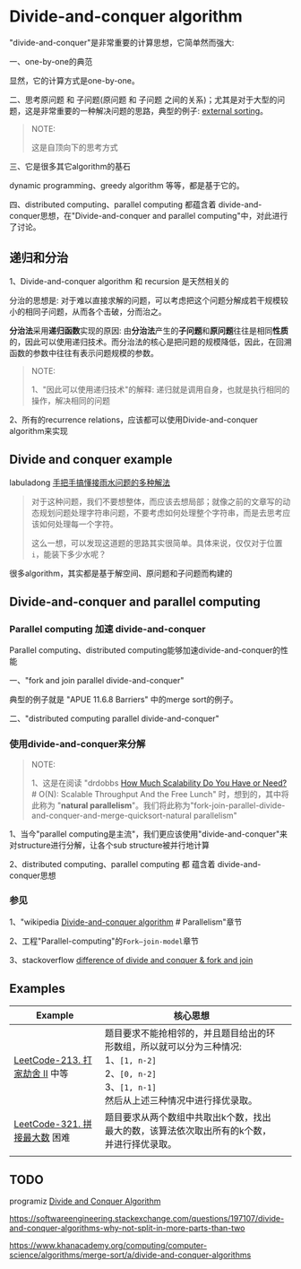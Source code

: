 # Divide-and-conquer algorithm

"divide-and-conquer"是非常重要的计算思想，它简单然而强大: 

一、one-by-one的典范

显然，它的计算方式是one-by-one。

二、思考原问题 和 子问题(原问题 和 子问题 之间的关系)；尤其是对于大型的问题，这是非常重要的一种解决问题的思路，典型的例子: [external sorting](https://en.wanweibaike.com/wiki-External%20sorting)。

> NOTE: 
>
> 这是自顶向下的思考方式

三、它是很多其它algorithm的基石

dynamic programming、greedy algorithm 等等，都是基于它的。

四、distributed computing、parallel computing 都蕴含着 divide-and-conquer思想，在"Divide-and-conquer and parallel computing"中，对此进行了讨论。



## 递归和分治

1、Divide-and-conquer algorithm 和 recursion 是天然相关的

分治的思想是: 对于难以直接求解的问题，可以考虑把这个问题分解成若干规模较小的相同子问题，从而各个击破，分而治之。

**分治法**采用**递归函数**实现的原因: 由**分治法**产生的**子问题**和**原问题**往往是相同**性质**的，因此可以使用递归技术。而分治法的核心是把问题的规模降低，因此，在回溯函数的参数中往往有表示问题规模的参数。

> NOTE: 
>
> 1、"因此可以使用递归技术"的解释: 递归就是调用自身，也就是执行相同的操作，解决相同的问题



2、所有的recurrence relations，应该都可以使用Divide-and-conquer algorithm来实现



## Divide and conquer example

labuladong [手把手搞懂接雨水问题的多种解法](https://mp.weixin.qq.com/s/mFqrlhqYEPhRa9p4ewl3Xw)

> 对于这种问题，我们不要想整体，而应该去想局部；就像之前的文章写的动态规划问题处理字符串问题，不要考虑如何处理整个字符串，而是去思考应该如何处理每一个字符。
>
> 这么一想，可以发现这道题的思路其实很简单。具体来说，仅仅对于位置`i`，能装下多少水呢？

很多algorithm，其实都是基于解空间、原问题和子问题而构建的



## Divide-and-conquer and parallel computing



### Parallel computing 加速 divide-and-conquer

Parallel computing、distributed computing能够加速divide-and-conquer的性能

一、"fork and join parallel divide-and-conquer"

典型的例子就是 "APUE 11.6.8 Barriers" 中的merge sort的例子。

二、"distributed computing parallel divide-and-conquer"



### 使用divide-and-conquer来分解

> NOTE: 
>
> 1、这是在阅读 "drdobbs [How Much Scalability Do You Have or Need?](https://www.drdobbs.com/parallel/how-much-scalability-do-you-have-or-need/201202924) # O(N): Scalable Throughput And the Free Lunch" 时，想到的，其中将此称为 "**natural parallelism**"。我们将此称为"fork-join-parallel-divide-and-conquer-and-merge-quicksort-natural parallelism"

1、当今"parallel computing是主流"，我们更应该使用"divide-and-conquer"来对structure进行分解，让各个sub structure被并行地计算

2、distributed computing、parallel computing 都 蕴含着 divide-and-conquer思想



### 参见

1、"wikipedia [Divide-and-conquer algorithm](https://en.wikipedia.org/wiki/Divide-and-conquer_algorithm) # Parallelism"章节

2、工程"Parallel-computing"的`Fork–join-model`章节

3、stackoverflow [difference of divide and conquer & fork and join](https://stackoverflow.com/questions/29686964/difference-of-divide-and-conquer-fork-and-join)





## Examples



| Example                                                      | 核心思想                                                     |      |
| ------------------------------------------------------------ | ------------------------------------------------------------ | ---- |
| [LeetCode-213. 打家劫舍 II](https://leetcode.cn/problems/house-robber-ii/) 中等 | 题目要求不能抢相邻的，并且题目给出的环形数组，所以就可以分为三种情况:<br>1、`[1, n-2]`<br>2、`[0, n-2]`<br>3、`[1, n-1]`<br>然后从上述三种情况中进行择优录取。 |      |
| [LeetCode-321. 拼接最大数](https://leetcode.cn/problems/create-maximum-number/) 困难 | 题目要求从两个数组中共取出k个数，找出最大的数，该算法依次取出所有的k个数，并进行择优录取。 |      |
|                                                              |                                                              |      |



## TODO

programiz [Divide and Conquer Algorithm](https://www.programiz.com/dsa/divide-and-conquer)

https://softwareengineering.stackexchange.com/questions/197107/divide-and-conquer-algorithms-why-not-split-in-more-parts-than-two


https://www.khanacademy.org/computing/computer-science/algorithms/merge-sort/a/divide-and-conquer-algorithms

